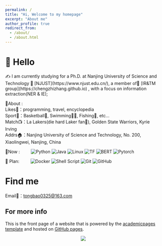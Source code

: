 ```yaml
---
permalink: /
title: "Hi, Welcome to my homepage"
excerpt: "About me"
author_profile: true
redirect_from: 
  - /about/
  - /about.html
---
```

#  🙋 Hello

<p>✍️ I am currently studying for a Ph.D. at Nanjing University of Science and Technology 🏢 [NJUST](https://www.njust.edu.cn/), a member of📖 [IR&TM group](https://chengzhizhang.github.io) , with a focus on information extraction(NER & IE);


🤹‍About : <br/>
 Likes👋：programming, travel, encyclopedia<br />
 Sport💪：Basketball🏀,  Swimming🏊‍♂️,  Fishing🎣, etc...<br />
Match📺：La Lakers(die hard Laker fan💜),  Golden State Warriors, Kyrie Irving <br />
Addrs🏠：Nanjing University of Science and Technology, No. 200, Xiaolingwei, Nanjing, China<br />

  
🧠Now : 
&emsp;&emsp;
![Python](https://img.shields.io/badge/-Python-pink?style=flat-square&logo=Python)
![Java](https://img.shields.io/badge/-java-yellow?style=flat-square&logo=java)
![Linux](https://img.shields.io/badge/Linux-FCC624?style=style=flat-square&logo=linux&logoColor=black)
![TF](https://img.shields.io/badge/TF-tensorflow-yellow?style=flat-square)
![BERT](https://img.shields.io/badge/Pretrain-BERT-red?style=flat-square)
![Pytorch](https://img.shields.io/badge/Py-torch-green?style=flat-square)
  


📅 Plan:
&emsp;&emsp;
![Docker](https://img.shields.io/badge/-Docker-FCC624?style=flat-square&logo=docker)
![Shell Script](https://img.shields.io/badge/shell_script-%4285F4.svg?style=style=flat-square&logo=gnu-bash&logoColor=white)
![Git](https://img.shields.io/badge/-Git-FCC624?style=flat-square&logo=git)
![GitHub](https://img.shields.io/badge/-GitHub-pink?style=flat-square&logo=github)

Find me
======
Email📧：tongbao0325@163.com


For more info
------
This is the front page of a website that is powered by the [academicpages template](https://github.com/academicpages/academicpages.github.io) and hosted on  [GitHub pages](https://pages.github.com).


<!-- just img -->
<div align="center"><img src="https://cdn.jsdelivr.net/gh/sun0225SUN/photos/images/202110311924844.png" /></div>

